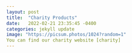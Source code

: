 ```yaml
---
layout: post
title:  "Charity Products"
date:   2022-02-21 23:35:45 -0400
categories: jekyll update
image: "https://picsum.photos/1024?random=1"
You can find our charity website [charity]
---
```





[jekyll-docs]: https://jekyllrb.com/docs/home
[jekyll-gh]:   https://github.com/jekyll/jekyll
[jekyll-talk]: https://talk.jekyllrb.com/
[charity]: https://sites.google.com/student.tdsb.on.ca/donationpage/home
